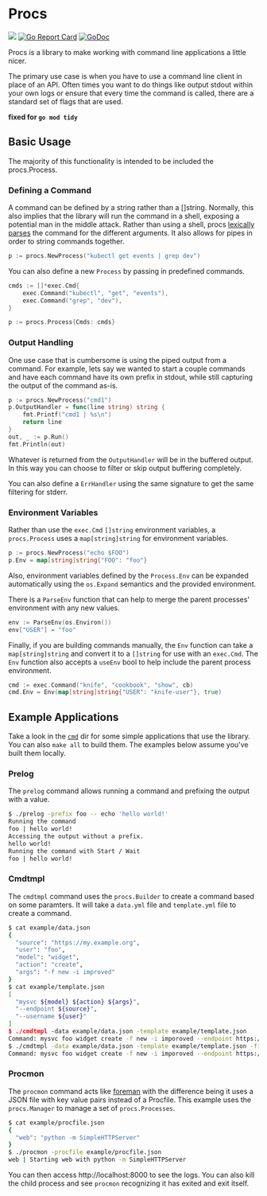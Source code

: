# Procs

[![](https://travis-ci.org/ionrock/procs.svg?branch=master)](https://travis-ci.org/ionrock/procs)
[![Go Report Card](https://goreportcard.com/badge/github.com/fy0/procs)](https://goreportcard.com/report/github.com/fy0/procs)
[![GoDoc](https://godoc.org/github.com/fy0/procs?status.svg)](https://godoc.org/github.com/fy0/procs)

Procs is a library to make working with command line applications a
little nicer.

The primary use case is when you have to use a command line client in
place of an API. Often times you want to do things like output stdout
within your own logs or ensure that every time the command is called,
there are a standard set of flags that are used.

**fixed for `go mod tidy`**

## Basic Usage

The majority of this functionality is intended to be included the
procs.Process.

### Defining a Command

A command can be defined by a string rather than a []string. Normally,
this also implies that the library will run the command in a shell,
exposing a potential man in the middle attack. Rather than using a
shell, procs [lexically
parses](https://github.com/flynn-archive/go-shlex) the command for the
different arguments. It also allows for pipes in order to string
commands together.

```go
p := procs.NewProcess("kubectl get events | grep dev")
```

You can also define a new `Process` by passing in predefined commands.

```go
cmds := []*exec.Cmd{
	exec.Command("kubectl", "get", "events"),
	exec.Command("grep", "dev"),
}

p := procs.Process{Cmds: cmds}
```

### Output Handling

One use case that is cumbersome is using the piped output from a
command. For example, lets say we wanted to start a couple commands
and have each command have its own prefix in stdout, while still
capturing the output of the command as-is.

```go
p := procs.NewProcess("cmd1")
p.OutputHandler = func(line string) string {
	fmt.Printf("cmd1 | %s\n")
	return line
}
out, _ := p.Run()
fmt.Println(out)
```

Whatever is returned from the `OutputHandler` will be in the buffered
output. In this way you can choose to filter or skip output buffering
completely.

You can also define a `ErrHandler` using the same signature to get the
same filtering for stderr.

### Environment Variables

Rather than use the `exec.Cmd` `[]string` environment variables, a
`procs.Process` uses a `map[string]string` for environment variables.

```go
p := procs.NewProcess("echo $FOO")
p.Env = map[string]string{"FOO": "foo"}
```

Also, environment variables defined by the `Process.Env` can be
expanded automatically using the `os.Expand` semantics and the
provided environment.

There is a `ParseEnv` function that can help to merge the parent
processes' environment with any new values.

```go
env := ParseEnv(os.Environ())
env["USER"] = "foo"
```

Finally, if you are building commands manually, the `Env` function can
take a `map[string]string` and convert it to a `[]string` for use with
an `exec.Cmd`. The `Env` function also accepts a `useEnv` bool to help
include the parent process environment.

```go
cmd := exec.Command("knife", "cookbook", "show", cb)
cmd.Env = Env(map[string]string{"USER": "knife-user"}, true)
```

## Example Applications

Take a look in the [`cmd`](./cmd/) dir for some simple applications
that use the library. You can also `make all` to build them. The
examples below assume you've built them locally.

### Prelog

The `prelog` command allows running a command and prefixing the output
with a value.

```bash
$ ./prelog -prefix foo -- echo 'hello world!'
Running the command
foo | hello world!
Accessing the output without a prefix.
hello world!
Running the command with Start / Wait
foo | hello world!
```

### Cmdtmpl

The `cmdtmpl` command uses the `procs.Builder` to create a command
based on some paramters. It will take a `data.yml` file and
`template.yml` file to create a command.

```bash
$ cat example/data.json
{
  "source": "https://my.example.org",
  "user": "foo",
  "model": "widget",
  "action": "create",
  "args": "-f new -i improved"
}
$ cat example/template.json
[
  "mysvc ${model} ${action} ${args}",
  "--endpoint ${source}",
  "--username ${user}"
]
$ ./cmdtmpl -data example/data.json -template example/template.json
Command: mysvc foo widget create -f new -i imporoved --endpoint https://my.example.org --username foo
$ ./cmdtmpl -data example/data.json -template example/template.json -field user=bar
Command: mysvc foo widget create -f new -i imporoved --endpoint https://my.example.org --username bar
```

### Procmon

The `procmon` command acts like
[foreman](https://github.com/ddollar/foreman) with the difference
being it uses a JSON file with key value pairs instead of a
Procfile. This example uses the `procs.Manager` to manage a set of
`procs.Processes`.

```bash
$ cat example/procfile.json
{
  "web": "python -m SimpleHTTPServer"
}
$ ./procmon -procfile example/procfile.json
web | Starting web with python -m SimpleHTTPServer
```

You can then access http://localhost:8000 to see the logs. You can
also kill the child process and see `procmon` recognizing it has
exited and exit itself.
